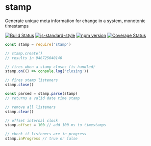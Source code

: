 # stamp
Generate unique meta information for change in a system, monotonic timestamps

[![Build Status](https://travis-ci.org/vigour-io/stamp.svg?branch=master)](https://travis-ci.org/vigour-io/stamp)
[![js-standard-style](https://img.shields.io/badge/code%20style-standard-brightgreen.svg)](http://standardjs.com/)
[![npm version](https://badge.fury.io/js/stamp.svg)](https://badge.fury.io/js/stamp)
[![Coverage Status](https://coveralls.io/repos/github/vigour-io/stamp/badge.svg?branch=master)](https://coveralls.io/github/vigour-io/stamp?branch=master)

```javascript
const stamp = require('stamp')

// stamp.create()
// results in 946725040140

// fires when a stamp closes (is handled)
stamp.on(() => console.log('closing'))

// fires stamp listeners
stamp.close()

const parsed = stamp.parse(stamp)
// returns a valid date time stamp

// remove all listeners
stamp.clear()

// offset internal clock
stamp.offset = 100 // add 100 ms to timestamps

// check if listeners are in progress
stamp.inProgress // true or false
```
